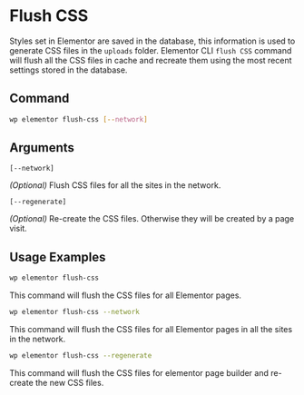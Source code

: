 # Flush CSS

<Badge type="tip" vertical="top" text="Elementor Core" /> <Badge type="warning" vertical="top" text="Advanced" />

Styles set in Elementor are saved in the database, this information is used to generate CSS files in the `uploads` folder. Elementor CLI `flush CSS` command will flush all the CSS files in cache and recreate them using the most recent settings stored in the database.

## Command

```bash
wp elementor flush-css [--network]
```

## Arguments

`[--network]`

_(Optional)_ Flush CSS files for all the sites in the network.

`[--regenerate]`

_(Optional)_ Re-create the CSS files. Otherwise they will be created by a page visit.

## Usage Examples

```bash
wp elementor flush-css
```

This command will flush the CSS files for all Elementor pages.

```bash
wp elementor flush-css --network
```

This command will flush the CSS files for all Elementor pages in all the sites in the network.

```bash
wp elementor flush-css --regenerate
```

This command will flush the CSS files for elementor page builder and re-create the new CSS files.
